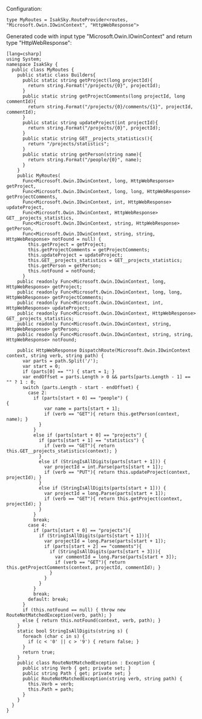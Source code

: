 Configuration:

    type MyRoutes = IsakSky.RouteProvider<routes, "Microsoft.Owin.IOwinContext", "HttpWebResponse">


Generated code with input type "Microsoft.Owin.IOwinContext" and return type "HttpWebResponse":

    [lang=csharp]
    using System;
    namespace IsakSky {
      public class MyRoutes {
        public static class Builders{
          public static string getProject(long projectId){
            return string.Format("/projects/{0}", projectId);
          }
          public static string getProjectComments(long projectId, long commentId){
            return string.Format("/projects/{0}/comments/{1}", projectId, commentId);
          }
          public static string updateProject(int projectId){
            return string.Format("/projects/{0}", projectId);
          }
          public static string GET__projects_statistics(){
            return "/projects/statistics";
          }
          public static string getPerson(string name){
            return string.Format("/people/{0}", name);
          }
        }
        public MyRoutes(
          Func<Microsoft.Owin.IOwinContext, long, HttpWebResponse> getProject,
          Func<Microsoft.Owin.IOwinContext, long, long, HttpWebResponse> getProjectComments,
          Func<Microsoft.Owin.IOwinContext, int, HttpWebResponse> updateProject,
          Func<Microsoft.Owin.IOwinContext, HttpWebResponse> GET__projects_statistics,
          Func<Microsoft.Owin.IOwinContext, string, HttpWebResponse> getPerson,
          Func<Microsoft.Owin.IOwinContext, string, string, HttpWebResponse> notFound = null) {
            this.getProject = getProject;
            this.getProjectComments = getProjectComments;
            this.updateProject = updateProject;
            this.GET__projects_statistics = GET__projects_statistics;
            this.getPerson = getPerson;
            this.notFound = notFound;
          }
        public readonly Func<Microsoft.Owin.IOwinContext, long, HttpWebResponse> getProject;
        public readonly Func<Microsoft.Owin.IOwinContext, long, long, HttpWebResponse> getProjectComments;
        public readonly Func<Microsoft.Owin.IOwinContext, int, HttpWebResponse> updateProject;
        public readonly Func<Microsoft.Owin.IOwinContext, HttpWebResponse> GET__projects_statistics;
        public readonly Func<Microsoft.Owin.IOwinContext, string, HttpWebResponse> getPerson;
        public readonly Func<Microsoft.Owin.IOwinContext, string, string, HttpWebResponse> notFound;
    
        public HttpWebResponse DispatchRoute(Microsoft.Owin.IOwinContext context, string verb, string path) {
          var parts = path.Split('/');
          var start = 0;
          if (parts[0] == "") { start = 1; }
          var endOffset = parts.Length > 0 && parts[parts.Length - 1] == "" ? 1 : 0;
          switch (parts.Length - start - endOffset) {
            case 2:
              if (parts[start + 0] == "people") {
    {
                  var name = parts[start + 1];
                  if (verb == "GET"){ return this.getPerson(context, name); }
                }
              }
              else if (parts[start + 0] == "projects") {
                if (parts[start + 1] == "statistics") {
                  if (verb == "GET"){ return this.GET__projects_statistics(context); }
                }
                else if (StringIsAllDigits(parts[start + 1])) {
                  var projectId = int.Parse(parts[start + 1]);
                  if (verb == "PUT"){ return this.updateProject(context, projectId); }
                }
                else if (StringIsAllDigits(parts[start + 1])) {
                  var projectId = long.Parse(parts[start + 1]);
                  if (verb == "GET"){ return this.getProject(context, projectId); }
                }
              }
              break;
            case 4:
              if (parts[start + 0] == "projects"){
                if (StringIsAllDigits(parts[start + 1])){
                  var projectId = long.Parse(parts[start + 1]);
                  if (parts[start + 2] == "comments"){
                    if (StringIsAllDigits(parts[start + 3])){
                      var commentId = long.Parse(parts[start + 3]);
                      if (verb == "GET"){ return this.getProjectComments(context, projectId, commentId); }
                    }
                  }
                }
              }
              break;
            default: break;
          }
          if (this.notFound == null) { throw new RouteNotMatchedException(verb, path); }
          else { return this.notFound(context, verb, path); }
        }
        static bool StringIsAllDigits(string s) {
          foreach (char c in s) {
            if (c < '0' || c > '9') { return false; }
          }
          return true;
        }
        public class RouteNotMatchedException : Exception {
          public string Verb { get; private set; }
          public string Path { get; private set; }
          public RouteNotMatchedException(string verb, string path) {
            this.Verb = verb;
            this.Path = path;
          }
        }
      }
    }
    
    